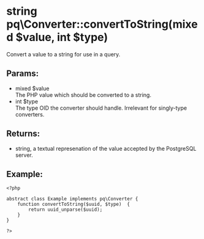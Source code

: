 # string pq\Converter::convertToString(mixed $value, int $type)

Convert a value to a string for use in a query.

## Params:

* mixed $value  
  The PHP value which should be converted to a string.
* int $type  
  The type OID the converter should handle. Irrelevant for singly-type converters.

## Returns:

* string, a textual represenation of the value accepted by the PostgreSQL server.

## Example:

	<?php
	
	abstract class Example implements pq\Converter {
		function convertToString($uuid, $type)  {
			return uuid_unparse($uuid);
		}
	}
	
	?>
